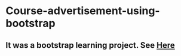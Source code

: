 # Course-advertisement-using-bootstrap

<h2>It was a bootstrap learning project.
See <a href = "https://ourlovelycourse.netlify.app">Here </a></h2>
